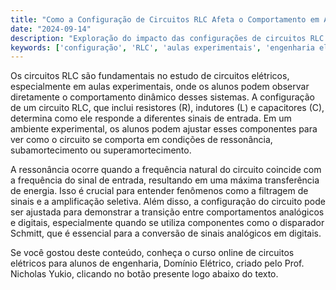 ```yaml
---
title: "Como a Configuração de Circuitos RLC Afeta o Comportamento em Aulas Experimentais?"
date: "2024-09-14"
description: "Exploração do impacto das configurações de circuitos RLC em aulas experimentais de engenharia elétrica."
keywords: ['configuração', 'RLC', 'aulas experimentais', 'engenharia elétrica']
---
```


Os circuitos RLC são fundamentais no estudo de circuitos elétricos, especialmente em aulas experimentais, onde os alunos podem observar diretamente o comportamento dinâmico desses sistemas. A configuração de um circuito RLC, que inclui resistores (R), indutores (L) e capacitores (C), determina como ele responde a diferentes sinais de entrada. Em um ambiente experimental, os alunos podem ajustar esses componentes para ver como o circuito se comporta em condições de ressonância, subamortecimento ou superamortecimento.

A ressonância ocorre quando a frequência natural do circuito coincide com a frequência do sinal de entrada, resultando em uma máxima transferência de energia. Isso é crucial para entender fenômenos como a filtragem de sinais e a amplificação seletiva. Além disso, a configuração do circuito pode ser ajustada para demonstrar a transição entre comportamentos analógicos e digitais, especialmente quando se utiliza componentes como o disparador Schmitt, que é essencial para a conversão de sinais analógicos em digitais.

Se você gostou deste conteúdo, conheça o curso online de circuitos elétricos para alunos de engenharia, Domínio Elétrico, criado pelo Prof. Nicholas Yukio, clicando no botão presente logo abaixo do texto.